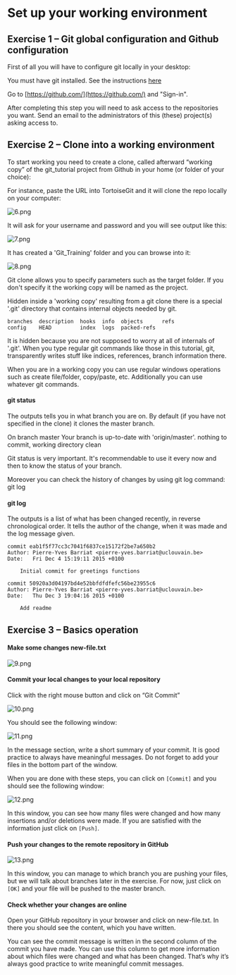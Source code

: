 # Set up your working environment

## Exercise 1 – Git global configuration and Github configuration

First of all you will have to configure git locally in your desktop:

You must have git installed. See the instructions [here](https://www.elic.ucl.ac.be/TECLIM/Git_Training/src/master/resources/README.md)

Go to [https://github.com/](https://github.com/) and "Sign-in".

After completing this step you will need to ask access to the repositories you want. Send an email to the administrators of this (these) project(s) asking access to.

## Exercise 2 – Clone into a working environment

To start working you need to create a clone, called afterward “working copy” of the git_tutorial project from Github in your home (or folder of your choice):

For instance, paste the URL into TortoiseGit and it will clone the repo locally on your computer:

![6.png](https://www.elic.ucl.ac.be/TECLIM/Git_Training/raw/master/resources/6.png)

It will ask for your username and password and you will see output like this:

![7.png](https://www.elic.ucl.ac.be/TECLIM/Git_Training/raw/master/resources/7.png)

It has created a 'Git_Training' folder and you can browse into it:

![8.png](https://www.elic.ucl.ac.be/TECLIM/Git_Training/raw/master/resources/8.png)

Git clone allows you to specify parameters such as the target folder. If you don't specify it the working copy will be named as the project.

Hidden inside a 'working copy' resulting from a git clone there is a special '.git' directory that contains internal objects needed by git.

```
branches  description  hooks  info  objects      refs
config    HEAD         index  logs  packed-refs
```

It is hidden because you are not supposed to worry at all of internals of '.git'. When you type regular git commands like those in this tutorial, git, transparently writes stuff like indices, references, branch information there.

When you are in a working copy you can use regular windows operations such as create file/folder, copy/paste, etc. Additionally you can use whatever git commands.

#### git status

The outputs tells you in what branch you are on. By default (if you have not specified in the clone) it clones the master branch.

On branch master
Your branch is up-to-date with 'origin/master'.
nothing to commit, working directory clean

Git status is very important. It's recommendable to use it every now and then to know the status of your branch.

Moreover you can check the history of changes by using git log command:
git log

#### git log

The outputs is a list of what has been changed recently, in reverse chronological order. It tells the author of the change, when it was made and the log message given.

```
commit eab1f5f77cc3c7041f6837ce15172f2be7a650b2
Author: Pierre-Yves Barriat <pierre-yves.barriat@uclouvain.be>
Date:   Fri Dec 4 15:19:11 2015 +0100

    Initial commit for greetings functions

commit 50920a3d04197bd4e52bbfdfdfefc56be23955c6
Author: Pierre-Yves Barriat <pierre-yves.barriat@uclouvain.be>
Date:   Thu Dec 3 19:04:16 2015 +0100

    Add readme
```

## Exercise 3 – Basics operation

#### Make some changes new-file.txt

![9.png](https://www.elic.ucl.ac.be/TECLIM/Git_Training/raw/master/resources/9.png)

#### Commit your local changes to your local repository

Click with the right mouse button and click on “Git Commit”

![10.png](https://www.elic.ucl.ac.be/TECLIM/Git_Training/raw/master/resources/10.png)

You should see the following window:

![11.png](https://www.elic.ucl.ac.be/TECLIM/Git_Training/raw/master/resources/11.png)

In the message section, write a short summary of your commit. It is good practice to always have meaningful messages. Do not forget to add your files in the bottom part of the window. 

When you are done with these steps, you can click on `[Commit]` and you should see the following window:

![12.png](https://www.elic.ucl.ac.be/TECLIM/Git_Training/raw/master/resources/12.png)

In this window, you can see how many files were changed and how many insertions and/or deletions were made. If you are satisfied with the information just click on `[Push]`.

#### Push your changes to the remote repository in GitHub

![13.png](https://www.elic.ucl.ac.be/TECLIM/Git_Training/raw/master/resources/13.png)

In this window, you can manage to which branch you are pushing your files, but we will talk about branches later in the exercise. For now, just click on `[OK]` and your file will be pushed to the master branch.

#### Check whether your changes are online

Open your GitHub repository in your browser and click on new-file.txt. In there you should see the content, which you have written. 

You can see the commit message is written in the second column of the commit you have made. You can use this column to get more information about which files were changed and what has been changed. That’s why it’s always good practice to write meaningful commit messages.
